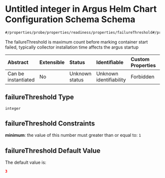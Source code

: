 # Untitled integer in Argus Helm Chart Configuration Schema Schema

```txt
#/properties/probe/properties/readiness/properties/failureThreshold#/properties/probe/properties/readiness/properties/failureThreshold
```

The failureThreshold is maximum count before marking container start failed, typically collector installation time affects the argus startup

| Abstract            | Extensible | Status         | Identifiable            | Custom Properties | Additional Properties | Access Restrictions | Defined In                                                        |
| :------------------ | :--------- | :------------- | :---------------------- | :---------------- | :-------------------- | :------------------ | :---------------------------------------------------------------- |
| Can be instantiated | No         | Unknown status | Unknown identifiability | Forbidden         | Allowed               | none                | [values.schema.json\*](values.schema.json "open original schema") |

## failureThreshold Type

`integer`

## failureThreshold Constraints

**minimum**: the value of this number must greater than or equal to: `1`

## failureThreshold Default Value

The default value is:

```json
3
```
